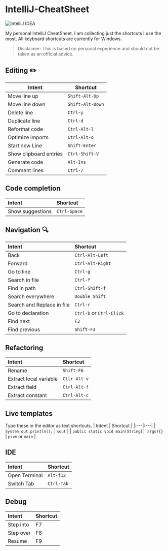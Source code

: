 # IntelliJ-CheatSheet
![IntelliJ IDEA](https://img.shields.io/badge/IntelliJIDEA-000000.svg?style=for-the-badge&logo=intellij-idea&logoColor=white)

My personal IntelliJ CheatSheet. I am collecting just the shortcuts I use the most. 
All keyboard shortcuts are currently for Windows. 

> Disclaimer: This is based on personal experience and should not be taken as an official advice.

## Editing :pencil2:
| Intent | Shortcut | 
| --- | --- | 
| Move line up | `Shift-Alt-Up` |
| Move line down | `Shift-Alt-Down` |
| Delete line | `Ctrl-y` |
| Duplicate line | `Ctrl-d` |
| Reformat code | `Ctrl-Alt-l` | 
| Optimize imports | `Ctrl-Alt-o` |
| Start new Line | `Shift-Enter` | 
| Show clipboard entries | `Ctrl-Shift-V` |
| Generate code | `Alt-Ins` |
| Comment lines | `Ctrl-/` |

## Code completion
| Intent | Shortcut | 
|:---|:---|
| Show suggestions | `Ctrl-Space` |

## Navigation :mag:
| Intent | Shortcut |
|:---|:---|
| Back | `Ctrl-Alt-Left` |
| Forward | `Ctrl-Alt-Right` |
| Go to line |`Ctrl-g` |
| Search in file | `Ctrl-f` |
| Find in path | `Ctrl-Shift-f` |
| Search everywhere | `Double Shift` |
| Search and Replace in file | `Ctrl-r` |
| Go to declaration | `Ctrl-b` or `Ctrl-Click` |
| Find next | `F3` |
| Find previous | `Shift-F3` |

## Refactoring
| Intent | Shortcut |
|:---|:---|
| Rename |`Shift-F6`|
| Extract local variable | `Ctlr-Alt-v` |
| Extract field | `Ctrl-Alt-f` |
| Extract constant | `Ctrl-Alt-c` |

## Live templates 
Type these in the editor as text shortcuts.
| Intent | Shortcut |
|:---|:---|
| `System.out.println();` | `sout` |
| `public static void main(String[] args){}` | `psvm` or `main` |

## IDE
| Intent | Shortcut |
|:---|:---|
| Open Terminal | `Alt-f12` |
| Switch Tab | `Ctrl-Tab` |

## Debug
| Intent | Shortcut |
|:---|:---|
| Step into | F7 |
| Step over | F8 |
| Resume | F9 |

